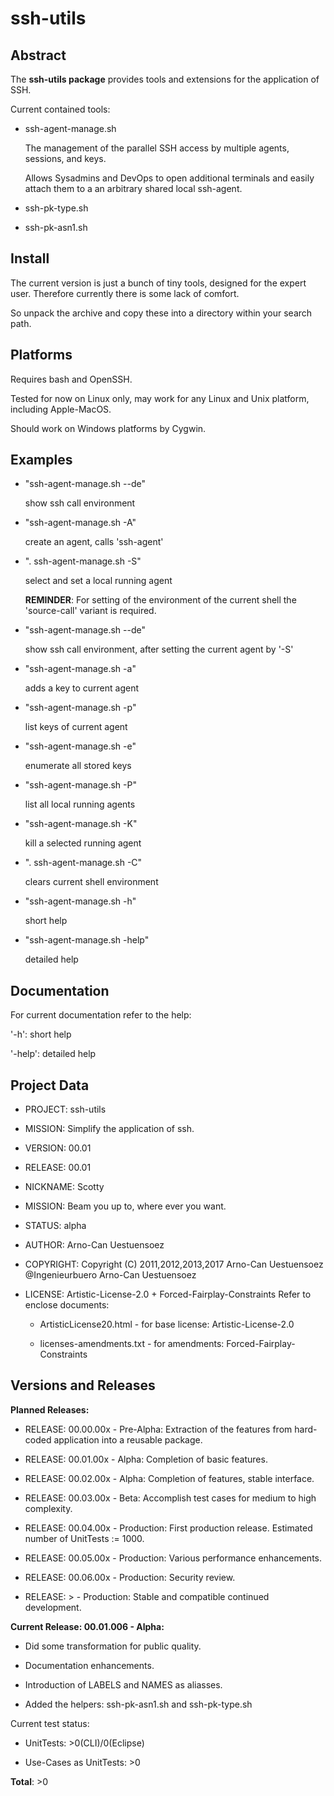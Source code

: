 ssh-utils
=========

Abstract
--------

The **ssh-utils package** provides tools and extensions for 
the application of SSH. 

Current contained tools:

* ssh-agent-manage.sh

  The management of the parallel SSH access 
  by multiple agents, sessions, and keys.

  Allows Sysadmins and DevOps to open additional terminals 
  and easily attach them to a an arbitrary shared local 
  ssh-agent.

* ssh-pk-type.sh

* ssh-pk-asn1.sh

Install
-------

  The current version is just a bunch of tiny tools, 
  designed for the expert user. Therefore currently
  there is some lack of comfort.

  So unpack the archive and copy these into a 
  directory within your search path.

Platforms
---------

  Requires bash and OpenSSH.

  Tested for now on Linux only, may work for 
  any Linux and Unix platform, including 
  Apple-MacOS.

  Should work on Windows platforms by Cygwin.

Examples
--------

  - "ssh-agent-manage.sh --de" 

    show ssh call environment

  - "ssh-agent-manage.sh -A"

    create an agent, calls 'ssh-agent'

  - ". ssh-agent-manage.sh -S"

    select and set a local running agent 

    **REMINDER**:
      For setting of the environment of the current 
      shell the 'source-call' variant is required.

  - "ssh-agent-manage.sh --de" 

    show ssh call environment, after setting the 
    current agent by '-S'

  - "ssh-agent-manage.sh -a"

    adds a key to current agent

  - "ssh-agent-manage.sh -p"   

    list keys of current agent

  - "ssh-agent-manage.sh -e"

    enumerate all stored keys

  - "ssh-agent-manage.sh -P"

    list all local running agents

  - "ssh-agent-manage.sh -K"

    kill a selected running agent

  - ". ssh-agent-manage.sh -C"

    clears current shell environment

  - "ssh-agent-manage.sh -h"

    short help

  - "ssh-agent-manage.sh -help"

    detailed help

Documentation
-------------

For current documentation refer to the help:

  '-h':     short help

  '-help':  detailed help

Project Data
------------

* PROJECT:   ssh-utils

* MISSION:   Simplify the application of ssh.

* VERSION:   00.01

* RELEASE:   00.01

* NICKNAME:  Scotty

* MISSION:   Beam you up to, where ever you want.

* STATUS:    alpha

* AUTHOR:    Arno-Can Uestuensoez

* COPYRIGHT: Copyright (C) 2011,2012,2013,2017 Arno-Can Uestuensoez @Ingenieurbuero Arno-Can Uestuensoez

* LICENSE:   Artistic-License-2.0 + Forced-Fairplay-Constraints
  Refer to enclose documents:

  *  ArtisticLicense20.html - for base license: Artistic-License-2.0

  *  licenses-amendments.txt - for amendments: Forced-Fairplay-Constraints

Versions and Releases
---------------------

**Planned Releases:**

* RELEASE: 00.00.00x - Pre-Alpha: Extraction of the features from hard-coded application into a reusable package.

* RELEASE: 00.01.00x - Alpha: Completion of basic features.

* RELEASE: 00.02.00x - Alpha: Completion of features, stable interface.

* RELEASE: 00.03.00x - Beta: Accomplish test cases for medium to high complexity.

* RELEASE: 00.04.00x - Production: First production release. Estimated number of UnitTests := 1000.

* RELEASE: 00.05.00x - Production: Various performance enhancements.

* RELEASE: 00.06.00x - Production: Security review.

* RELEASE: >         - Production: Stable and compatible continued development.

**Current Release: 00.01.006 - Alpha:**

* Did some transformation for public quality.

* Documentation enhancements.

* Introduction of LABELS and NAMES as aliasses.

* Added the helpers: ssh-pk-asn1.sh and ssh-pk-type.sh 

Current test status:

* UnitTests: >0(CLI)/0(Eclipse)

* Use-Cases as UnitTests: >0

**Total**: >0


